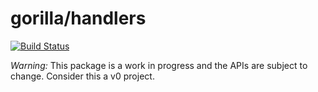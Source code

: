 gorilla/handlers
================
[![Build Status](https://travis-ci.org/gorilla/handlers.png?branch=master)](https://travis-ci.org/gorilla/handlers)

*Warning:* This package is a work in progress and the APIs are subject to change.
Consider this a v0 project.
